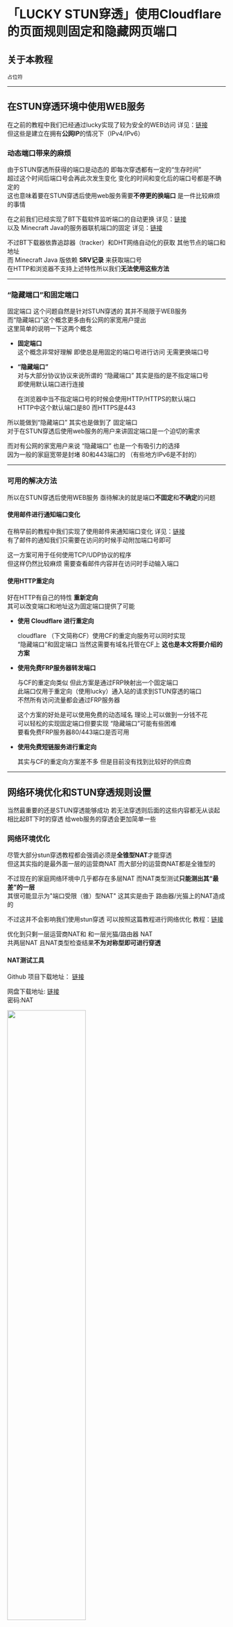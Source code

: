# 「LUCKY STUN穿透」使用Cloudflare的页面规则固定和隐藏网页端口

## 关于本教程


```
占位符
```

---

## 在STUN穿透环境中使用WEB服务

在之前的教程中我们已经通过lucky实现了较为安全的WEB访问 详见：[链接](https://www.bilibili.com/read/cv35702797/)  
但这些是建立在拥有**公网IP**的情况下（IPv4/IPv6）  


### 动态端口带来的麻烦

由于STUN穿透所获得的端口是动态的 即每次穿透都有一定的“生存时间”  
超过这个时间后端口号会再此次发生变化 变化的时间和变化后的端口号都是不确定的  
这也意味着要在STUN穿透后使用web服务需要**不停更的换端口** 是一件比较麻烦的事情  

在之前我们已经实现了BT下载软件监听端口的自动更换 详见：[链接](https://www.bilibili.com/read/cv31006420/)   
以及 Minecraft Java的服务器联机端口的固定 详见：[链接](https://www.bilibili.com/read/cv31482590/)  

不过BT下载器依靠追踪器（tracker）和DHT网络自动化的获取 其他节点的端口和地址  
而 Minecraft Java 版依赖 **SRV记录** 来获取端口号  
在HTTP和浏览器不支持上述特性所以我们**无法使用这些方法**  

---

### “隐藏端口”和固定端口

固定端口 这个问题自然是针对STUN穿透的 其并不局限于WEB服务  
而“隐藏端口”这个概念更多由有公网的家宽用户提出  
这里简单的说明一下这两个概念  


* **固定端口**  
  这个概念非常好理解 即使总是用固定的端口号进行访问 无需更换端口号  

* **“隐藏端口”**  
  对与大部分协议协议来说所谓的 “隐藏端口” 其实是指的是不指定端口号  
  即使用默认端口进行连接  

  在浏览器中当不指定端口号的时候会使用HTTP/HTTPS的默认端口  
  HTTP中这个默认端口是80 而HTTPS是443  
 
所以能做到“隐藏端口” 其实也是做到了 固定端口  
对于在STUN穿透后使用web服务的用户来讲固定端口是一个迫切的需求  

而对有公网的家宽用户来说 “隐藏端口” 也是一个有吸引力的选择  
因为一般的家庭宽带是封堵 80和443端口的 （有些地方IPv6是不封的）  

---

### 可用的解决方法

所以在STUN穿透后使用WEB服务 
亟待解决的就是端口**不固定**和**不确定**的问题

#### 使用邮件进行通知端口变化

在稍早前的教程中我们实现了使用邮件来通知端口变化 详见：[链接](https://www.bilibili.com/read/cv34705222/)  
有了邮件的通知我们只需要在访问的时候手动附加端口号即可

这一方案可用于任何使用TCP/UDP协议的程序  
但这样仍然比较麻烦 需要查看邮件内容并在访问时手动输入端口  

#### 使用HTTP重定向

好在HTTP有自己的特性 **重新定向**   
其可以改变端口和地址这为固定端口提供了可能  

* **使用 Cloudflare 进行重定向**
  
  cloudflare （下文简称CF）使用CF的重定向服务可以同时实现  
  “隐藏端口”和固定端口 当然这需要有域名托管在CF上
  **这也是本文将要介绍的方案**

* **使用免费FRP服务器转发端口**
  
  与CF的重定向类似 但此方案是通过FRP映射出一个固定端口  
  此端口仅用于重定向（使用lucky）通入站的请求到STUN穿透的端口  
  不然所有访问流量都会通过FRP服务器  
  
  这个方案的好处是可以使用免费的动态域名 理论上可以做到一分钱不花  
  可以轻松的实现固定端口但要实现 “隐藏端口”可能有些困难  
  要看免费FRP服务器80/443端口是否可用  

  
* **使用免费短链服务进行重定向**

  其实与CF的重定向方案差不多 但是目前没有找到比较好的供应商  


---

## 网络环境优化和STUN穿透规则设置

当然最重要的还是STUN穿透能够成功
若无法穿透则后面的这些内容都无从谈起
相比起BT下时的穿透 给web服务的穿透会更加简单一些


### 网络环境优化

尽管大部分stun穿透教程都会强调必须是**全锥型NAT**才能穿透  
但这其实指的是最外面一层的运营商NAT 而大部分的运营商NAT都是全锥型的  

不过现在的家庭网络环境中几乎都存在多层NAT 而NAT类型测试**只能测出其“最差”的一层**   
其很可能显示为"端口受限（锥）型NAT" 这其实是由于 路由器/光猫上的NAT造成的  

不过这并不会影响我们使用stun穿透 可以按照这篇教程进行网络优化
教程：[链接](https://www.bilibili.com/read/cv30370049)  

优化到只剩一层运营商NAT和 和一层光猫/路由器 NAT  
共两层NAT 且NAT类型检查结果**不为对称型即可进行穿透**   


#### NAT测试工具

Github 项目下载地址： [链接](https://github.com/HMBSbige/NatTypeTester/releases/)  

网盘下载地址: [链接](https://wwm.lanzoul.com/ivTFr2458oxc)  
密码:NAT  

<img src="/图片/stun-web服务-CF/stun-web服务-NAT测试工具1.jpg" width="60%" height="60%" />

**旧版测试**

如果结果出现 UDP block 可以尝试更换上方的服务器  
测试结果不为对称型即可  


* Full Cone             》全锥形  
* Restricted Cone       》地址受限锥形  
* Port-Restricted Cone  》（地址和）端口受限锥形  
* Symmetric             》 对称形

示例  
<img src="/图片/stun-web服务-CF/stun-web服务-NAT测试工具-旧版测试.jpg" width="60%" height="60%" />

**新版测试**

如果绑定测试出现 failed 可以尝试更换上方的服务器  
测试映射行为 为 EndpointIndependent 则表示可以穿透
即以E开头 若出现A开头则不能穿透

示例  
<img src="/图片/stun-web服务-CF/stun-web服务-NAT测试工具-新版测试.jpg" width="60%" height="60%" />

---

### 普通UPnP DMZ 以及端口映射

在之前的BT下载穿透中主要使用手动的端口转发   
以及相对特殊的 miniUPnP 客户端 来设置映射

这其实是由于BT下载的特殊性所导致的  
详见：[链接](https://www.bilibili.com/read/cv31006420/)  

由于BT下载的特殊性导致其不适合使用DMZ lucky内置转发以及普通的UPnP  
不过在包括web服务等大多数其他服务中不会有这样的问题  
这使得穿透过程更加简单也更容易成功  


#### DMZ的妙用

开启DMZ主要是为了解决部分场景下无法穿透的问题  
部分的光猫和少数路由器似乎存在无法关闭的过滤选项  
可理解为隐形的防火墙  

即使在已经优化过网络结构且运营商NAT是全锥型的情况下  
依然无法穿透 主要表现为穿透日志一直再刷新类似于  
"stun pubile addr check error" "穿透通道失效" 之类的报错信息  

而DMZ使用是则破除这种“隐形防火墙”的一种简单而有效的方法   
若出现上述情况可尝试开启DMZ 其目标IP为lucky所在设备的IP  
当然前提是其能够启用DMZ且其确实能够生效  

DMZ设置参考: [链接1](https://www.bilibili.com/read/cv28835081/) [链接2](https://help.onethingcloud.com/9dd6/e9ec#header-5)  


#### 端口映射的妙用

一些光猫在普通权限下可能无法使用DMZ  
但可以使用较为基础的端口映射  

可以将STUN规则监听端口（穿透通道本地端口）映射出去  
可起到类似DMZ的效果 此场景下的STUN规则监听端口要固定不能为0  
即随机端口  

端口映射教程 详见：[链接](https://www.bilibili.com/read/cv28835081/)

映射时内外端口号均为 **穿透通道本地端口** 的端口号  
协议选择 both 即 TCP和UDP 而内网IP则填写lucky所在设备的IP  

---

### STUN穿透规则设置

此部分将介绍在STUN穿透规则中内置转发和内置UPnP的方法

#### 使用内置转发

这是最简单的方法 直接转发到反向代理服务所监听的端口  
运行在docker中的lucky比较适合使用此方法  

不过这个方法也有缺点 即无法获取访问者的源IP  
在之前的教程中 可以通过HTTP请求头来向反代  
后端的源服务端传递访问者源IP   

但使用内置转发的话 在反代服务器这里看到的IP  
就已经是内网地址了 通过请求头传递源IP也成了内网地址  

不过这对大部分的web服务来说也不是问题  
**主要对鉴权方面有些影响** 比如有些服务可以设置对内网地址免登录  
若使用内置转发则不要开启类似这样的功能  

* **直接使用/与DMZ组合使用**
  
  此场景下 穿透通道本地端口 可以使用随机端口

  示例  
  <img src="/图片/stun-web服务-CF/stun-web服务-STUN规则示例-内置转发-随机端口.jpg" width="60%" height="60%" />


* **与端口映射组合使用**

  此场景下 穿透通道本地端口 需要使用固定端口
  并将此端口映射出去  

  示例  
  <img src="/图片/stun-web服务-CF/stun-web服务-STUN规则示例-内置转发-固定端口.jpg" width="60%" height="60%" />


#### 使用内置UPnP

相比起使用内置映射要麻烦一些 需要光猫/路由器支持UPnP  
不过其好处也是显而易见的 即**可以获取访问者的源IP**  
但不太适合运行在docker中的lucky使用  

示例  
<img src="/图片/stun-web服务-CF/stun-web服务-STUN规则示例-upnp.jpg" width="60%" height="60%" />


#### 直接操作防火墙规则

针对直接运行在路由器上的lucky   
可以直接通过自定义脚本直接修改防火墙规则 以达到效果  
不过这不在本教程介绍的范围   


---

## 使用Cloudflare的页面规则重定向URL以固定STUN穿透的网页端口

### 运行流程

我们将使用CF页面规则来重定向URL以实现端口的固定和“隐藏”

此处需要两组域名 **重定向前的域名** 和 **重定向后的域名**

* 重定向前的域名  

  此域名开启CF代理 即IP解析到CF以便进行重定向处理  
  这也是我们需要在浏览器中输入的域名
  （例如`web.ie12.com`）


* 重定向后的域名   

  不开启CF代理 IP解析到真实的对外IP  
  这将是重定向后的访问的域名(例如`web.stun.ie12.com`)  

**流程图**

<img src="/图片/stun-web服务-CF/stun-web服务-CF_重定向网页流程图-压缩.jpg" width="60%" height="60%" />

---

### 设置DNS记录

由于免费账户只提供3条页面规则 所以我们需要节约使用 可通过设置**泛域名解析**的方法容纳大量服务

* **设置重定向前的域名**

  登录CF > 点击侧边栏中的网站 > 选择你的域名 > 点击侧边栏中的DNS  
  点击添加记录 > 类型选择A > 名称填写 * > IP地址任意填写这这里使用`8.8.8.8`  
  开启代理  此处的*为泛域名解析 例如`*.ie12.com`  

  <img src="/图片/stun-web服务-CF/stun-web服务-CF_添加重定向前域名.jpg" width="60%" height="60%" />


* **设置重定向后的域名**

  登录CF > 点击侧边栏中的网站 > 选择你的域名 > 点击侧边栏中的DNS  
  点击添加记录 > 类型选择A > 名称填写 `*.stun` > IP地址任意填写 >不开启代理  
  此处的*为泛域名解析 例如`*.stun.ie12.com`  这里的STUN可自定义  

  <img src="/图片/stun-web服务-CF/stun-web服务-CF_添加重定向后域名.jpg" width="60%" height="60%" />

---

### 设置DNS记录解析

完成上述配置后我们只需要更新泛域名就可以了  
DDNS更新方法在之前的教程中已讲解过 详见：[链接](https://www.bilibili.com/read/cv35021955)   
更新时直接填写带星号的泛域名即可    

<img src="/图片/stun-web服务-CF/stun-web服务-CF_DNS解析示例.jpg" width="60%" height="60%" />

---



### 创建规则

登录CF > 点击侧边栏中的网站 > 选择你的域名 > 点击侧边栏中的规则 >   
页面规则 > 创建规则  

URL填写 **重定向前的泛域名** 比如`*.ie12.com`  
选取设置：**转发URL**          状态代码：**302**  
目标地址： **填写重定向后的地址 和STUN穿透端口**  

可以带上https 以完成HTTP重定向工作  
此处的$1用于传递上面*部分的字符  
这样我们就可以用一条页面规则完成无数服务的重定向  

<img src="/图片/stun-web服务-CF/stun-web服务-CF_创建页面规则.jpg" width="60%" height="60%" /> 

**通配符效果演示**  
<img src="/图片/stun-web服务-CF/stun-web服务-CF_通配符演示.jpg" width="60%" height="60%" />


#### 更新规则

在设置创建完成页面规则后我们还需要对其进行更新  
即更新重定向后地址中的STUN穿透端口号  
通过API可以完成更新 但我们需要先获取 **区域ID** 和 **规则ID**  


 #### 获取区域ID 

区域ID获取起来非常简单 点开页面规则中的API按钮  
将示例URL中的区域ID复制出来即可  
<img src="/图片/stun-web服务-CF/stun-web服务-CF_获取区域ID-1.jpg" width="60%" height="60%" /> 

在侧边栏的**概况**里面也有显示  
<img src="/图片/stun-web服务-CF/stun-web服务-CF_获取区域ID-2.jpg" width="60%" height="60%" /> 


#### 创建访问令牌

规则ID的获取相对麻烦一些 要使用API来获取  
要使用API我们需要先创建**访问令牌**  
API定义：[链接](https://developers.cloudflare.com/api/operations/page-rules-list-page-rules) 

转到个人资料页面以创建访问令牌  
点击右上角的小人图标 > 选择我的个人资料  
<img src="/图片/stun-web服务-CF/stun-web服务-CF_前往个人资料页面.jpg" width="60%" height="60%" /> 

或者在已经登录CF的情况下直接访问该链接：[链接](https://dash.cloudflare.com/profile/api-tokens)  

切换到 API令牌 点击右侧的**创建令牌**  
<img src="/图片/stun-web服务-CF/stun-web服务-CF_创建API令牌页面.jpg" width="60%" height="60%" /> 

选择页面底部的 **自定义令牌**  
<img src="/图片/stun-web服务-CF/stun-web服务-CF_创建自定义令牌.jpg" width="60%" height="60%" /> 

按照图中的提示设置令牌内容 其中的名称可自定义  
<img src="/图片/stun-web服务-CF/stun-web服务-CF_令牌创建过程1.jpg" width="60%" height="60%" /> 
<img src="/图片/stun-web服务-CF/stun-web服务-CF_令牌创建过程2.jpg" width="60%" height="60%" /> 

此令牌只会显示一次 复制下来 妥善保存  
接下来我们就可以开始获取规则ID了  
<img src="/图片/stun-web服务-CF/stun-web服务-CF_令牌创建过程3.jpg" width="60%" height="60%" /> 


#### 获取规则ID

在创建了访问令牌后就可以开始获取规则ID了  
此处使用lucky计划任务中的callweb功能来进行获取  
登录lucky > 点击侧边栏的 计划任务 > 添加计划任务  

任务备注 即任务名称任意填写  
执行周期 仅执行一次  执行时间 ： 任意选择   
我们将使用手动触发所以执行时间随意填写  


**添加子任务**  
备注即子任务名称 任意填写  
类型 **callweb**  

接口地址： `https://api.cloudflare.com/client/v4/zones/你的区域ID/pagerules`  
请求头：  
```
Authorization: Bearer 之前获取的令牌
Content-Type: application/json
```

开启 禁用CallWeb调用成功字符串检测  
保存规则  

示例  
<img src="/图片/stun-web服务-CF/stun-web服务-CF_规则ID获取过程-1.jpg" width="60%" height="60%" /> 

保存规则后 关闭任务开关 并按下手动触发按钮  
检查日志输出 若配置都正确可以看到下列内容  

其中的 **id** 就我们需要的 规则ID  
而value 和 url 就是之前设置的重定向前/后域名  

<img src="/图片/stun-web服务-CF/stun-web服务-CF_规则ID获取过程-2.jpg" width="60%" height="60%" /> 

在获取完 规则ID后就可以开始更新  

#### 测试更新

我们先在计划任务测试完成后 再写到STUN穿透规则里  
修改计划任务   

接口地址 `https://api.cloudflare.com/client/v4/zones/区域ID/pagerules/规则ID`  
请求方法 PATCH  

由于是测试所以这里的STUN穿透端口号可以随意填 
请求主体：  

```
{
  "actions": [
    {
      "id": "forwarding_url",
      "value": {
        "url": "https://$1.你的重定向后域名:STUN穿透端口",
        "status_code": 302
      }
    }
  ]
}
```

示例  
<img src="/图片/stun-web服务-CF/stun-web服务-CF_页面规则更新测试.jpg" width="60%" height="60%" />


保存规则 按下手动触发按钮 观察日志  
查看url 字段中重定向后域名附加的端口号是否变化  
以及是否有返回"success":true"  

示例   
<img src="/图片/stun-web服务-CF/stun-web服务-CF_页面规则更新测试-2.jpg" width="60%" height="60%" />


### 在STUN穿透规则更新端口

在计划任务中完成更新测试后 现将其填写到STUN穿透规则内
设置方式与在计划任务中基本相同 需使用变量表示穿透得到的端口号

接口调用成功包含的字符串填写：
```
"success":true
```

示例  
<img src="/图片/stun-web服务-CF/stun-web服务-STUN更新端口.jpg" width="60%" height="60%" />

可以按下上面的测试按钮 测试参数是否填写正确  
其会使用内置的演示参数 端口应该会变成6666  

示例  
<img src="/图片/stun-web服务-CF/stun-web服务-STUN更新端口结果.jpg" width="60%" height="60%" />


至此我们已经基本完成了 固定端口的设置
接下来就是设置普通反向代理的工作了

---

## 配置反向代理规则及其相关设置

### 创建反向代理规则

设置反向代理规则的部分可以查看之前的教程  
不过要注意一下前端地址修为重定向后的地址 
详见：[链接](https://www.bilibili.com/read/cv35702797/)  

示例  
<img src="/图片/stun-web服务-CF/stun-web服务-CF_反代规则前端域名.jpg" width="60%" height="60%" />

### 获取TLS/SSL证书

设置反向代理规则的部分可以查看之前的教程  
申请的证书为重定向后的泛域名 
详见：[链接](https://www.bilibili.com/read/cv35124571/)  
 
示例  
<img src="/图片/stun-web服务-CF/stun-web服务-CF_证书示例.jpg" width="60%" height="60%" />

## 最终验证环节

完成上述设置后我们既可进行最后的验证  
在浏览器中输入重定向前地址 例如`alist.ie12.com`  
应会跳转到`alist.stun.ie12.com:STUN穿透端口`  

可尝试重启 光猫/路由器 以使的穿透端口发生变化   
以测试其实际工作状况  

---


参考：

* https://blog.cloudflare.com/future-of-page-rules-zh-cn
* https://developers.cloudflare.com/api/operations/page-rules-list-page-rules






